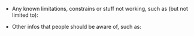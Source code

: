 * Any known limitations, constrains or stuff not working, such as (but not limited to):

* Other infos that people should be aware of, such as:
